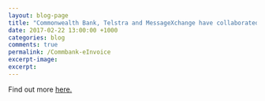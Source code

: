 ```yaml
---
layout: blog-page
title: "Commonwealth Bank, Telstra and MessageXchange have collaborated to perform Australia’s first end-to-end electronic invoicing experiment with leadership from the Digital Business Council."
date: 2017-02-22 13:00:00 +1000
categories: blog
comments: true
permalink: /Commbank-eInvoice
excerpt-image:
excerpt:
---
```


Find out more [here.](https://www.commbank.com.au/guidance/newsroom/australian-businesses-could-be-saving-7-to-10-billion-with-e-invoicing-201702.html)
